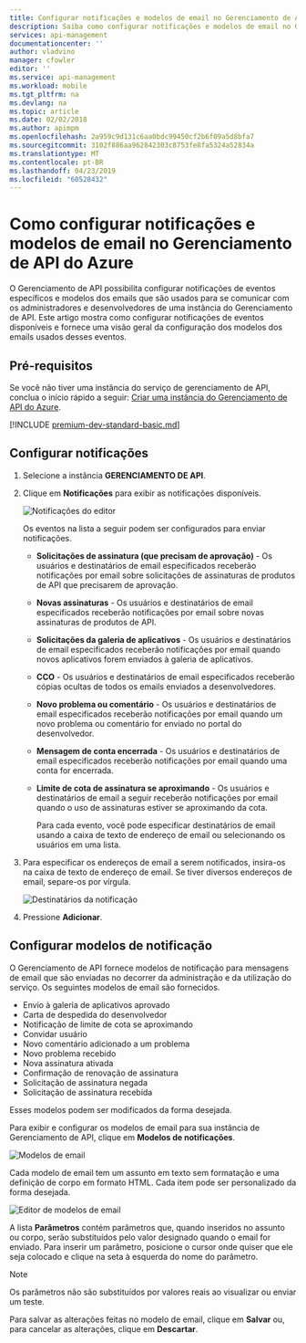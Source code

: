 ```yaml
---
title: Configurar notificações e modelos de email no Gerenciamento de API do Azure | Microsoft Docs
description: Saiba como configurar notificações e modelos de email no Gerenciamento de API do Azure.
services: api-management
documentationcenter: ''
author: vladvino
manager: cfowler
editor: ''
ms.service: api-management
ms.workload: mobile
ms.tgt_pltfrm: na
ms.devlang: na
ms.topic: article
ms.date: 02/02/2018
ms.author: apimpm
ms.openlocfilehash: 2a959c9d131c6aa0bdc99450cf2b6f09a5d8bfa7
ms.sourcegitcommit: 3102f886aa962842303c8753fe8fa5324a52834a
ms.translationtype: MT
ms.contentlocale: pt-BR
ms.lasthandoff: 04/23/2019
ms.locfileid: "60528432"
---
```

# <a name="how-to-configure-notifications-and-email-templates-in-azure-api-management"></a>Como configurar notificações e modelos de email no Gerenciamento de API do Azure
O Gerenciamento de API possibilita configurar notificações de eventos específicos e modelos dos emails que são usados para se comunicar com os administradores e desenvolvedores de uma instância do Gerenciamento de API. Este artigo mostra como configurar notificações de eventos disponíveis e fornece uma visão geral da configuração dos modelos dos emails usados desses eventos.

## <a name="prerequisites"></a>Pré-requisitos

Se você não tiver uma instância do serviço de gerenciamento de API, conclua o início rápido a seguir: [Criar uma instância do Gerenciamento de API do Azure](get-started-create-service-instance.md).

[!INCLUDE [premium-dev-standard-basic.md](../../includes/api-management-availability-premium-dev-standard-basic.md)]

## <a name="publisher-notifications"> </a>Configurar notificações

1. Selecione a instância **GERENCIAMENTO DE API**.
2. Clique em **Notificações** para exibir as notificações disponíveis.

    ![Notificações do editor][api-management-publisher-notifications]

    Os eventos na lista a seguir podem ser configurados para enviar notificações.

   * **Solicitações de assinatura (que precisam de aprovação)** - Os usuários e destinatários de email especificados receberão notificações por email sobre solicitações de assinaturas de produtos de API que precisarem de aprovação.
   * **Novas assinaturas** - Os usuários e destinatários de email especificados receberão notificações por email sobre novas assinaturas de produtos de API.
   * **Solicitações da galeria de aplicativos** - Os usuários e destinatários de email especificados receberão notificações por email quando novos aplicativos forem enviados à galeria de aplicativos.
   * **CCO** - Os usuários e destinatários de email especificados receberão cópias ocultas de todos os emails enviados a desenvolvedores.
   * **Novo problema ou comentário** - Os usuários e destinatários de email especificados receberão notificações por email quando um novo problema ou comentário for enviado no portal do desenvolvedor.
   * **Mensagem de conta encerrada** - Os usuários e destinatários de email especificados receberão notificações por email quando uma conta for encerrada.
   * **Limite de cota de assinatura se aproximando** - Os usuários e destinatários de email a seguir receberão notificações por email quando o uso de assinaturas estiver se aproximando da cota.

     Para cada evento, você pode especificar destinatários de email usando a caixa de texto de endereço de email ou selecionando os usuários em uma lista.

3. Para especificar os endereços de email a serem notificados, insira-os na caixa de texto de endereço de email. Se tiver diversos endereços de email, separe-os por vírgula.

    ![Destinatários da notificação][api-management-email-addresses]
4. Pressione **Adicionar**.

## <a name="email-templates"> </a>Configurar modelos de notificação
O Gerenciamento de API fornece modelos de notificação para mensagens de email que são enviadas no decorrer da administração e da utilização do serviço. Os seguintes modelos de email são fornecidos.

* Envio à galeria de aplicativos aprovado
* Carta de despedida do desenvolvedor
* Notificação de limite de cota se aproximando
* Convidar usuário
* Novo comentário adicionado a um problema
* Novo problema recebido
* Nova assinatura ativada
* Confirmação de renovação de assinatura
* Solicitação de assinatura negada
* Solicitação de assinatura recebida

Esses modelos podem ser modificados da forma desejada.

Para exibir e configurar os modelos de email para sua instância de Gerenciamento de API, clique em **Modelos de notificações**.

![Modelos de email][api-management-email-templates]

Cada modelo de email tem um assunto em texto sem formatação e uma definição de corpo em formato HTML. Cada item pode ser personalizado da forma desejada.

![Editor de modelos de email][api-management-email-template]

A lista **Parâmetros** contém parâmetros que, quando inseridos no assunto ou corpo, serão substituídos pelo valor designado quando o email for enviado. Para inserir um parâmetro, posicione o cursor onde quiser que ele seja colocado e clique na seta à esquerda do nome do parâmetro.

> [!NOTE] 
> Os parâmetros não são substituídos por valores reais ao visualizar ou enviar um teste.

Para salvar as alterações feitas no modelo de email, clique em **Salvar** ou, para cancelar as alterações, clique em **Descartar**.
 

[api-management-management-console]: ./media/api-management-howto-configure-notifications/api-management-management-console.png
[api-management-publisher-notifications]: ./media/api-management-howto-configure-notifications/api-management-publisher-notifications.png
[api-management-email-addresses]: ./media/api-management-howto-configure-notifications/api-management-email-addresses.png


[api-management-email-templates]: ./media/api-management-howto-configure-notifications/api-management-email-templates.png
[api-management-email-templates-list]: ./media/api-management-howto-configure-notifications/api-management-email-templates-list.png
[api-management-email-template]: ./media/api-management-howto-configure-notifications/api-management-email-template.png


[Configure publisher notifications]: #publisher-notifications
[Configure email templates]: #email-templates

[How to create and use groups]: api-management-howto-create-groups.md
[How to associate groups with developers]: api-management-howto-create-groups.md#associate-group-developer

[Get started with Azure API Management]: get-started-create-service-instance.md
[Create an API Management service instance]: get-started-create-service-instance.md
